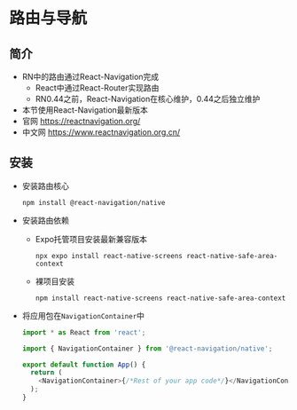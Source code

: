# 路由与导航

## 简介

* RN中的路由通过React-Navigation完成
  * React中通过React-Router实现路由
  * RN0.44之前，React-Navigation在核心维护，0.44之后独立维护
* 本节使用React-Navigation最新版本
* 官网 <https://reactnavigation.org/>
* 中文网 <https://www.reactnavigation.org.cn/>

## 安装

* 安装路由核心

  ``` shell
  npm install @react-navigation/native
  ```

* 安装路由依赖

  * Expo托管项目安装最新兼容版本

    ```shell
    npx expo install react-native-screens react-native-safe-area-context
    ```

  * 裸项目安装

    ```shell
    npm install react-native-screens react-native-safe-area-context
    ```

* 将应用包在`NavigationContainer`中

  ```ts
  import * as React from 'react';

  import { NavigationContainer } from '@react-navigation/native';

  export default function App() {
    return (
      <NavigationContainer>{/*Rest of your app code*/}</NavigationContainer>
    );
  }
  ```
